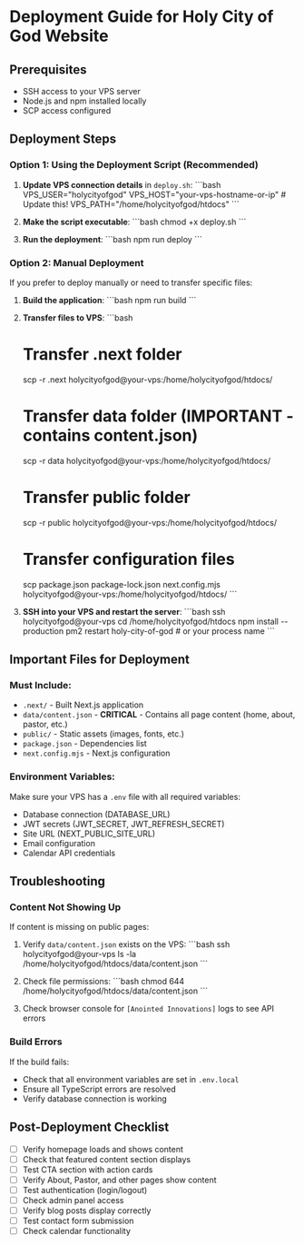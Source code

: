 # Deployment Guide for Holy City of God Website

## Prerequisites

- SSH access to your VPS server
- Node.js and npm installed locally
- SCP access configured

## Deployment Steps

### Option 1: Using the Deployment Script (Recommended)

1. **Update VPS connection details** in `deploy.sh`:
   \`\`\`bash
   VPS_USER="holycityofgod"
   VPS_HOST="your-vps-hostname-or-ip"  # Update this!
   VPS_PATH="/home/holycityofgod/htdocs"
   \`\`\`

2. **Make the script executable**:
   \`\`\`bash
   chmod +x deploy.sh
   \`\`\`

3. **Run the deployment**:
   \`\`\`bash
   npm run deploy
   \`\`\`

### Option 2: Manual Deployment

If you prefer to deploy manually or need to transfer specific files:

1. **Build the application**:
   \`\`\`bash
   npm run build
   \`\`\`

2. **Transfer files to VPS**:
   \`\`\`bash
   # Transfer .next folder
   scp -r .next holycityofgod@your-vps:/home/holycityofgod/htdocs/

   # Transfer data folder (IMPORTANT - contains content.json)
   scp -r data holycityofgod@your-vps:/home/holycityofgod/htdocs/

   # Transfer public folder
   scp -r public holycityofgod@your-vps:/home/holycityofgod/htdocs/

   # Transfer configuration files
   scp package.json package-lock.json next.config.mjs holycityofgod@your-vps:/home/holycityofgod/htdocs/
   \`\`\`

3. **SSH into your VPS and restart the server**:
   \`\`\`bash
   ssh holycityofgod@your-vps
   cd /home/holycityofgod/htdocs
   npm install --production
   pm2 restart holy-city-of-god  # or your process name
   \`\`\`

## Important Files for Deployment

### Must Include:
- `.next/` - Built Next.js application
- `data/content.json` - **CRITICAL** - Contains all page content (home, about, pastor, etc.)
- `public/` - Static assets (images, fonts, etc.)
- `package.json` - Dependencies list
- `next.config.mjs` - Next.js configuration

### Environment Variables:
Make sure your VPS has a `.env` file with all required variables:
- Database connection (DATABASE_URL)
- JWT secrets (JWT_SECRET, JWT_REFRESH_SECRET)
- Site URL (NEXT_PUBLIC_SITE_URL)
- Email configuration
- Calendar API credentials

## Troubleshooting

### Content Not Showing Up
If content is missing on public pages:
1. Verify `data/content.json` exists on the VPS:
   \`\`\`bash
   ssh holycityofgod@your-vps
   ls -la /home/holycityofgod/htdocs/data/content.json
   \`\`\`

2. Check file permissions:
   \`\`\`bash
   chmod 644 /home/holycityofgod/htdocs/data/content.json
   \`\`\`

3. Check browser console for `[Anointed Innovations]` logs to see API errors

### Build Errors
If the build fails:
- Check that all environment variables are set in `.env.local`
- Ensure all TypeScript errors are resolved
- Verify database connection is working

## Post-Deployment Checklist

- [ ] Verify homepage loads and shows content
- [ ] Check that featured content section displays
- [ ] Test CTA section with action cards
- [ ] Verify About, Pastor, and other pages show content
- [ ] Test authentication (login/logout)
- [ ] Check admin panel access
- [ ] Verify blog posts display correctly
- [ ] Test contact form submission
- [ ] Check calendar functionality
